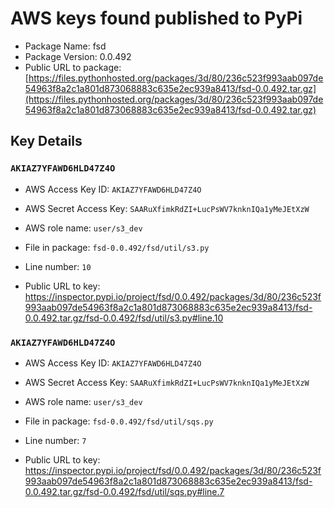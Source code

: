 # AWS keys found published to PyPi

* Package Name: fsd
* Package Version: 0.0.492
* Public URL to package: [https://files.pythonhosted.org/packages/3d/80/236c523f993aab097de54963f8a2c1a801d873068883c635e2ec939a8413/fsd-0.0.492.tar.gz](https://files.pythonhosted.org/packages/3d/80/236c523f993aab097de54963f8a2c1a801d873068883c635e2ec939a8413/fsd-0.0.492.tar.gz)

## Key Details

### `AKIAZ7YFAWD6HLD47Z4O`

* AWS Access Key ID: `AKIAZ7YFAWD6HLD47Z4O`
* AWS Secret Access Key: `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` 
* AWS role name: `user/s3_dev`
* File in package: `fsd-0.0.492/fsd/util/s3.py`
* Line number: `10`

* Public URL to key: https://inspector.pypi.io/project/fsd/0.0.492/packages/3d/80/236c523f993aab097de54963f8a2c1a801d873068883c635e2ec939a8413/fsd-0.0.492.tar.gz/fsd-0.0.492/fsd/util/s3.py#line.10



### `AKIAZ7YFAWD6HLD47Z4O`

* AWS Access Key ID: `AKIAZ7YFAWD6HLD47Z4O`
* AWS Secret Access Key: `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` 
* AWS role name: `user/s3_dev`
* File in package: `fsd-0.0.492/fsd/util/sqs.py`
* Line number: `7`

* Public URL to key: https://inspector.pypi.io/project/fsd/0.0.492/packages/3d/80/236c523f993aab097de54963f8a2c1a801d873068883c635e2ec939a8413/fsd-0.0.492.tar.gz/fsd-0.0.492/fsd/util/sqs.py#line.7


